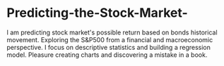 # Predicting-the-Stock-Market-
I am predicting stock market's possible return based on bonds historical movement. Exploring the S&amp;P500 from a financial and macroeconomic perspective. I focus on descriptive statistics and building a regression model. Pleasure creating charts and discovering a mistake in a book.
